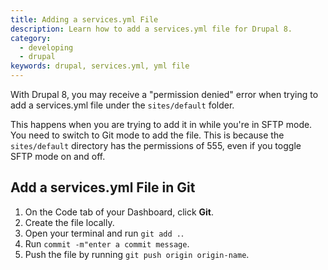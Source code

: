 ```yaml
---
title: Adding a services.yml File
description: Learn how to add a services.yml file for Drupal 8.
category:
  - developing
  - drupal
keywords: drupal, services.yml, yml file
---
```

With Drupal 8, you may receive a "permission denied" error when trying to add a services.yml file under the `sites/default` folder.

This happens when you are trying to add it in while you're in SFTP mode. You need to switch to Git mode to add the file. This is because the `sites/default` directory has the permissions of 555, even if you toggle SFTP mode on and off.

## Add a services.yml File in Git

1. On the Code tab of your Dashboard, click **Git**.  
2. Create the file locally.  
3. Open your terminal and run `git add .`.  
4. Run `commit -m"enter a commit message`.  
5. Push the file by running `git push origin origin-name`.
